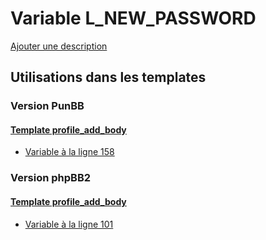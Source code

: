 # Variable L_NEW_PASSWORD
[Ajouter une description](https://fa-tvars.appspot.com/var/L_NEW_PASSWORD)

## Utilisations dans les templates

### Version PunBB

#### [Template profile_add_body](punbb/profile_add_body.md)
* [Variable &agrave; la ligne 158](../punbb/profile_add_body.tpl#L158)

### Version phpBB2

#### [Template profile_add_body](subsilver/profile_add_body.md)
* [Variable &agrave; la ligne 101](../subsilver/profile_add_body.tpl#L101)